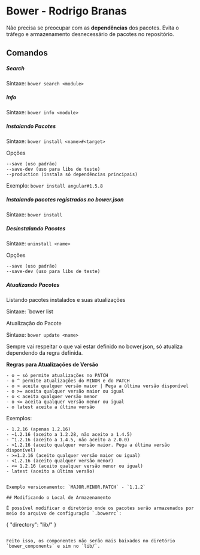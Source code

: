 # Bower - Rodrigo Branas

Não precisa se preocupar com as **dependências** dos pacotes. Evita o tráfego e armazenamento desnecessário de pacotes no repositório.

## Comandos

##### Search #####

Sintaxe: `bower search <module>`

##### Info #####

Sintaxe: `bower info <module>`

##### Instalando Pacotes #####

Sintaxe: `bower install <name>#<target>`

Opções

```
--save (uso padrão)
--save-dev (uso para libs de teste)
--production (instala só dependências principais)
```

Exemplo: `bower install angular#1.5.8`

##### Instalando pacotes registrados no bower.json #####

Sintaxe: `bower install`

##### Desinstalando Pacotes #####

Sintaxe: `uninstall <name>`

Opções

```
--save (uso padrão)
--save-dev (uso para libs de teste)
```

##### Atualizando Pacotes #####

Listando pacotes instalados e suas atualizações

Sintaxe: `bower list

Atualização do Pacote

Sintaxe: `bower update <name>`

Sempre vai respeitar o que vai estar definido no bower.json, só atualiza dependendo da regra definida. 

**Regras para Atualizações de Versão**

```
- o ~ só permite atualizações no PATCH
- o ^ permite atualizações do MINOR e do PATCH
- o > aceita qualquer versão maior | Pega a última versão disponível
- o >= aceita qualquer versão maior ou igual
- o < aceita qualquer versão menor
- o <= aceita qualquer versão menor ou igual
- o latest aceita a última versão
```

Exemplos:

```
- 1.2.16 (apenas 1.2.16)
- ~1.2.16 (aceito a 1.2.28, não aceito a 1.4.5)
- ^1.2.16 (aceito a 1.4.5, não aceito a 2.0.0)
- >1.2.16 (aceito qualquer versão maior. Pega a última versão disponível)
- >=1.2.16 (aceito qualquer versão maior ou igual)
- <1.2.16 (aceito qualquer versão menor)
- <= 1.2.16 (aceito qualquer versão menor ou igual)
- latest (aceito a última versão)


Exemplo versionamento: `MAJOR.MINOR.PATCH` - `1.1.2`

## Modificando o Local de Armazenamento

É possível modificar o diretório onde os pacotes serão armazenados por meio do arquivo de configuração `.bowerrc`:

```
{
	"directory": "lib/"
}
```

Feito isso, os componentes não serão mais baixados no diretório `bower_components` e sim no `lib/`.